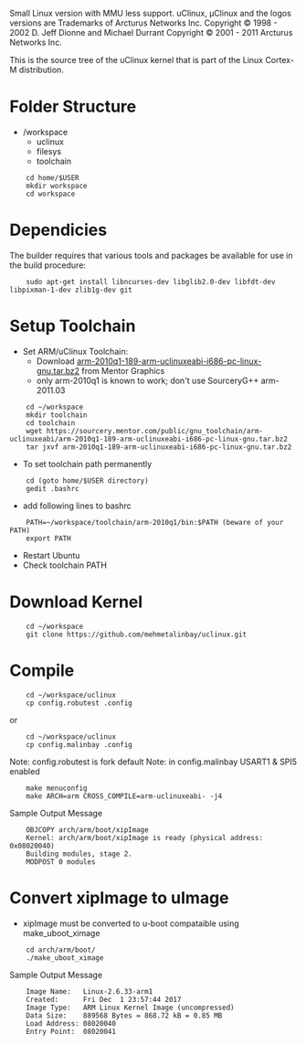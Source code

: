 Small Linux version with MMU less support. 
uClinux, μClinux and the logos versions are Trademarks of Arcturus Networks Inc. 
Copyright © 1998 - 2002 D. Jeff Dionne and Michael Durrant 
Copyright © 2001 - 2011 Arcturus Networks Inc. 

This is the source tree of the uClinux kernel that is part of the Linux
Cortex-M distribution.

Folder Structure
=========
* /workspace
  - uclinux
  - filesys
  - toolchain

```
	cd home/$USER
	mkdir workspace
	cd workspace
```

Dependicies
=========
The builder requires that various tools and packages be available for use in
the build procedure:
```
	sudo apt-get install libncurses-dev libglib2.0-dev libfdt-dev libpixman-1-dev zlib1g-dev git
```

Setup Toolchain
=========
* Set ARM/uClinux Toolchain:
  - Download [arm-2010q1-189-arm-uclinuxeabi-i686-pc-linux-gnu.tar.bz2](https://sourcery.mentor.com/public/gnu_toolchain/arm-uclinuxeabi/arm-2010q1-189-arm-uclinuxeabi-i686-pc-linux-gnu.tar.bz2) from Mentor Graphics
  - only arm-2010q1 is known to work; don't use SourceryG++ arm-2011.03
```
	cd ~/workspace
	mkdir toolchain
	cd toolchain
	wget https://sourcery.mentor.com/public/gnu_toolchain/arm-uclinuxeabi/arm-2010q1-189-arm-uclinuxeabi-i686-pc-linux-gnu.tar.bz2
	tar jxvf arm-2010q1-189-arm-uclinuxeabi-i686-pc-linux-gnu.tar.bz2
```
* To set toolchain path permanently
```
	cd (goto home/$USER directory)
	gedit .bashrc
```
* add following lines to bashrc
```
	PATH=~/workspace/toolchain/arm-2010q1/bin:$PATH (beware of your PATH)
	export PATH
```
* Restart Ubuntu
* Check toolchain PATH

Download Kernel
=========
```
	cd ~/workspace
	git clone https://github.com/mehmetalinbay/uclinux.git
```
Compile 
=========
```
	cd ~/workspace/uclinux
	cp config.robutest .config
```
or
```
	cd ~/workspace/uclinux
	cp config.malinbay .config
```
Note: config.robutest is fork default
Note: in config.malinbay USART1 & SPI5 enabled
```
	make menuconfig
	make ARCH=arm CROSS_COMPILE=arm-uclinuxeabi- -j4
```
Sample Output Message
```
	OBJCOPY arch/arm/boot/xipImage
	Kernel: arch/arm/boot/xipImage is ready (physical address: 0x08020040)
	Building modules, stage 2.
	MODPOST 0 modules
```		
Convert xipImage to uImage
=========
* xipImage must be converted to u-boot compataible using make_uboot_ximage
```
	cd arch/arm/boot/
	./make_uboot_ximage
```
Sample Output Message
```
	Image Name:   Linux-2.6.33-arm1
	Created:      Fri Dec  1 23:57:44 2017
	Image Type:   ARM Linux Kernel Image (uncompressed)
	Data Size:    889568 Bytes = 868.72 kB = 0.85 MB
	Load Address: 08020040
	Entry Point:  08020041
```

